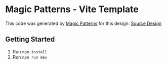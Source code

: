 # Magic Patterns - Vite Template

This code was generated by [Magic Patterns](https://magicpatterns.com) for this design: [Source Design](https://www.magicpatterns.com/c/5pomtw81evkkzckd8fwqzu)

## Getting Started

1. Run `npm install`
2. Run `npm run dev`
